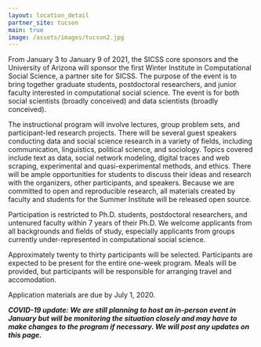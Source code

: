 ```yaml
---
layout: location_detail
partner_site: tucson
main: true
image: /assets/images/tucson2.jpg
---
```


From January 3 to January 9 of 2021, the SICSS core sponsors and the University of Arizona will sponsor the first Winter Institute in Computational Social Science, a partner site for SICSS. The purpose of the event is to bring together graduate students, postdoctoral researchers, and junior faculty interested in computational social science. The event is for both social scientists (broadly conceived) and data scientists (broadly conceived).

The instructional program will involve lectures, group problem sets, and participant-led research projects. There will be several guest speakers conducting data and social science research in a variety of fields, including communication, linguistics, political science, and sociology. Topics covered include text as data, social network modeling, digital traces and web scraping, experimental and quasi-experimental methods, and ethics. There will be ample opportunities for students to discuss their ideas and research with the organizers, other participants, and speakers. Because we are committed to open and reproducible research, all materials created by faculty and students for the Summer Institute will be released open source.

Participation is restricted to Ph.D. students, postdoctoral researchers, and untenured faculty within 7 years of their Ph.D. We welcome applicants from all backgrounds and fields of study, especially applicants from groups currently under-represented in computational social science. 

Approximately twenty to thirty participants will be selected. Participants are expected to be present for the entire one-week program. Meals will be provided, but participants will be responsible for arranging travel and accomodation.

Application materials are due by July 1, 2020.

***COVID-19 update: We are still planning to host an in-person event in January but will be monitoring the situation closely and may have to make changes to the program if necessary. We will post any updates on this page.***
